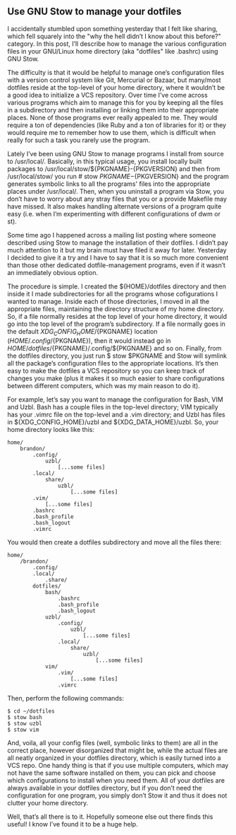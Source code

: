## Use GNU Stow to manage your dotfiles

I accidentally stumbled upon something yesterday that I felt like sharing, which fell squarely into the "why the hell didn’t I know about this before?" category. In this post, I’ll describe how to manage the various configuration files in your GNU/Linux home directory (aka "dotfiles" like .bashrc) using GNU Stow.

The difficulty is that it would be helpful to manage one’s configuration files with a version control system like Git, Mercurial or Bazaar, but many/most dotfiles reside at the top-level of your home directory, where it wouldn’t be a good idea to initialize a VCS repository. Over time I’ve come across various programs which aim to manage this for you by keeping all the files in a subdirectory and then installing or linking them into their appropriate places. None of those programs ever really appealed to me. They would require a ton of dependencies (like Ruby and a ton of libraries for it) or they would require me to remember how to use them, which is difficult when really for such a task you rarely use the program.

Lately I’ve been using GNU Stow to manage programs I install from source to /usr/local/. Basically, in this typical usage, you install locally built packages to /usr/local/stow/${PKGNAME}-{PKGVERSION} and then from /usr/local/stow/ you run # stow ${PKGNAME}-${PKGVERSION} and the program generates symbolic links to all the programs' files into the appropriate places under /usr/local/. Then, when you uninstall a program via Stow, you don’t have to worry about any stray files that you or a provide Makefile may have missed. It also makes handling alternate versions of a program quite easy (i.e. when I’m experimenting with different configurations of dwm or st).

Some time ago I happened across a mailing list posting where someone described using Stow to manage the installation of their dotfiles. I didn’t pay much attention to it but my brain must have filed it away for later. Yesterday I decided to give it a try and I have to say that it is so much more convenient than those other dedicated dotfile-management programs, even if it wasn’t an immediately obvious option.

The procedure is simple. I created the ${HOME}/dotfiles directory and then inside it I made subdirectories for all the programs whose cofigurations I wanted to manage. Inside each of those directories, I moved in all the appropriate files, maintaining the directory structure of my home directory. So, if a file normally resides at the top level of your home directory, it would go into the top level of the program’s subdirectory. If a file normally goes in the default ${XDG_CONFIG_HOME}/${PKGNAME} location (${HOME}/.config/${PKGNAME}), then it would instead go in ${HOME}/dotfiles/${PKGNAME}/.config/${PKGNAME} and so on. Finally, from the dotfiles directory, you just run $ stow $PKGNAME and Stow will symlink all the package’s configuration files to the appropriate locations. It’s then easy to make the dotfiles a VCS repository so you can keep track of changes you make (plus it makes it so much easier to share configurations between different computers, which was my main reason to do it).

For example, let’s say you want to manage the configuration for Bash, VIM and Uzbl. Bash has a couple files in the top-level directory; VIM typically has your .vimrc file on the top-level and a .vim directory; and Uzbl has files in ${XDG_CONFIG_HOME}/uzbl and ${XDG_DATA_HOME}/uzbl. So, your home directory looks like this:

```
home/
    brandon/
        .config/
            uzbl/
                [...some files]
        .local/
            share/
                uzbl/
                    [...some files]
        .vim/
            [...some files]
        .bashrc
        .bash_profile
        .bash_logout
        .vimrc
```
You would then create a dotfiles subdirectory and move all the files there:
```
home/
    /brandon/
        .config/
        .local/
            .share/
        dotfiles/
            bash/
                .bashrc
                .bash_profile
                .bash_logout
            uzbl/
                .config/
                    uzbl/
                        [...some files]
                .local/
                    share/
                        uzbl/
                            [...some files]
            vim/
                .vim/
                    [...some files]
                .vimrc
```

Then, perform the following commands:
```
$ cd ~/dotfiles
$ stow bash
$ stow uzbl
$ stow vim
```
And, voila, all your config files (well, symbolic links to them) are all in the correct place, however disorganized that might be, while the actual files are all neatly organized in your dotfiles directory, which is easily turned into a VCS repo. One handy thing is that if you use multiple computers, which may not have the same software installed on them, you can pick and choose which configurations to install when you need them. All of your dotfiles are always available in your dotfiles directory, but if you don’t need the configuration for one program, you simply don’t Stow it and thus it does not clutter your home directory.

Well, that’s all there is to it. Hopefully someone else out there finds this useful! I know I’ve found it to be a huge help.

